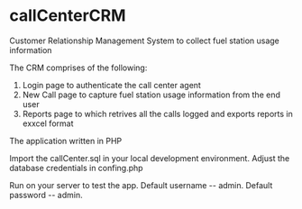 # callCenterCRM
Customer Relationship Management System to collect fuel station usage information

The CRM comprises of the following:
1. Login page to authenticate the call center agent
2. New Call page to capture fuel station usage information from the end user
3. Reports page to which retrives all the calls logged and exports reports in exxcel format

The application  written in PHP

Import the callCenter.sql in your local development environment. Adjust the database credentials in confing.php

Run on your server to test the app.
Default username -- admin. Default password -- admin.

